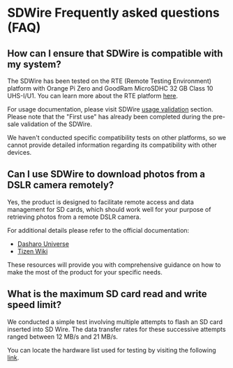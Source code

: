 # SDWire Frequently asked questions (FAQ)

## How can I ensure that SDWire is compatible with my system?

The SDWire has been tested on the RTE (Remote Testing Environment) platform with
Orange Pi Zero and GoodRam MicroSDHC 32 GB Class 10 UHS-I/U1. You can learn more
about the RTE platform [here](https://shop.3mdeb.com/shop/open-source-hardware/rte/).

For usage documentation, please visit SDWire [usage validation](https://docs.dasharo.com/transparent-validation/sd-wire/usage-validation/)
section. Please note that the "First use" has already been completed during the
pre-sale validation of the SDWire.

We haven't conducted specific compatibility tests on other platforms, so we
cannot provide detailed information regarding its compatibility with other
devices.

## Can I use SDWire to download photos from a DSLR camera remotely?

Yes, the product is designed to facilitate remote access and data management for
SD cards, which should work well for your purpose of retrieving photos from a
remote DSLR camera.

For additional details please refer to the official documentation:

* [Dasharo Universe](https://docs.dasharo.com/transparent-validation/sd-wire/getting-started/)
* [Tizen Wiki](https://wiki.tizen.org/SDWire)

These resources will provide you with comprehensive guidance on how to make the
most of the product for your specific needs.

## What is the maximum SD card read and write speed limit?

We conducted a simple test involving multiple attempts to flash an SD card
inserted into SD Wire. The data transfer rates for these successive attempts
ranged between 12 MB/s and 21 MB/s.

You can locate the hardware list used for testing by visiting the following
[link](#how-can-i-ensure-that-sdwire-is-compatible-with-my-system).
